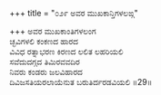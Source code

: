 +++
title = "೦೨೯ ಅವರ ಮುಖಕಾನ್ತಿಗಳಲಙ್ಗ"

+++
ಅವರ ಮುಖಕಾಂತಿಗಳಲಂಗ  
ಚ್ಛವಿಗಳಲಿ ಕಂಕಣದ ಹಾರದ  
ವಿವಿಧ ರತ್ನಾಭರಣ ಕಿರಣದ ಲಲಿತ ಲಹರಿಯಲಿ   
ಸವೆದುದಗ್ಗದ ತಿಮಿರವವದಿರ  
ನಿವರು ಕಂಡರು ಜಲವಿಹಾರದ  
ದಿವಿಜಸತಿಯರಲಾಯೆನುತ ಬರುತಿರ್ದರಡವಿಯಲಿ     ॥29॥
